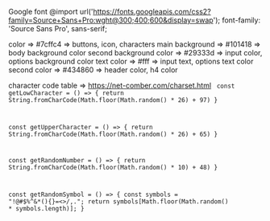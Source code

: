 Google font @import url('https://fonts.googleapis.com/css2?family=Source+Sans+Pro:wght@300;400;600&display=swap');
font-family: 'Source Sans Pro', sans-serif;

color => #7cffc4 => buttons, icon, characters
main background => #101418 => body background color
second background color => #29333d => input color, options background color
text color => #fff => input text, options text color
second color => #434860 => header color, h4 color

character code table => https://net-comber.com/charset.html
<code>
const getLowCharacter = () => {
    return String.fromCharCode(Math.floor(Math.random() * 26) + 97)
}

const getUpperCharacter = () => {
    return String.fromCharCode(Math.floor(Math.random() * 26) + 65)
}

const getRandomNumber = () => {
    return String.fromCharCode(Math.floor(Math.random() * 10) + 48)
}

const getRandomSymbol = () => {
    const symbols = "!@#$%^&*(){}=<>/,.";
    return symbols[Math.floor(Math.random() * symbols.length)];
}
</code>

